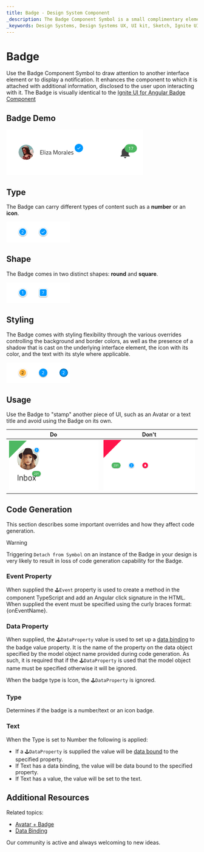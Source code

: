 ```yaml
---
title: Badge - Design System Component
_description: The Badge Component Symbol is a small complimentary element that gives a subtle hint for additional information available. 
_keywords: Design Systems, Design Systems UX, UI kit, Sketch, Ignite UI for Angular, Sketch to Angular, Sketch to Angular, Angular, Angular Design System, Export code from Sketch, Design Kits for Angular, Sketch HTML, Sketch to HTML, Sketch UI kits
---
```


# Badge

Use the Badge Component Symbol to draw attention to another interface element or to display a notification. It enhances the component to which it is attached with additional information, disclosed to the user upon interacting with it. The Badge is visually identical to the [Ignite UI for Angular Badge Component](https://www.infragistics.com/products/ignite-ui-angular/angular/components/badge.html)

## Badge Demo

<img class="responsive-img" src="../images/badge_demo.png" srcset="../images/badge_demo@2x.png 2x" />

## Type

The Badge can carry different types of content such as a **number** or an **icon**.

<img class="responsive-img" src="../images/badge_type.png" srcset="../images/badge_type@2x.png 2x" />

## Shape

The Badge comes in two distinct shapes: **round** and **square**.

<img class="responsive-img" src="../images/badge_shapes.png" srcset="../images/badge_shapes@2x.png 2x" />

## Styling

The Badge comes with styling flexibility through the various overrides controlling the background and border colors, as well as the presence of a shadow that is cast on the underlying interface element, the icon with its color, and the text with its style where applicable.

<img class="responsive-img" src="../images/badge_styling.png" srcset="../images/badge_styling@2x.png 2x" />

## Usage

Use the Badge to "stamp" another piece of UI, such as an Avatar or a text title and avoid using the Badge on its own.

| Do                                                                           | Don't                                                                            |
| ---------------------------------------------------------------------------- | -------------------------------------------------------------------------------- |
| <img class="responsive-img" src="../images/badge_do1.png" srcset="../images/badge_do1@2x.png 2x" /> | <img class="responsive-img" src="../images/badge_dont1.png" srcset="../images/badge_dont1@2x.png 2x" /> |

## Code Generation

This section describes some important overrides and how they affect code generation.

> [!WARNING]
> Triggering `Detach from Symbol` on an instance of the Badge in your design is very likely to result in loss of code generation capability for the Badge.

### Event Property

When supplied the `🕹️Event` property is used to create a method in the component TypeScript and add an Angular click signature in the HTML. When supplied the event must be specified using the curly braces format: {onEventName}.

### Data Property

When supplied, the `🕹️DataProperty` value is used to set up a [data binding](../codegen/data-binding.md) to the badge value property. It is the name of the property on the data object specified by the model object name provided during code generation. As such, it is required that if the `🕹️DataProperty` is used that the model object name must be specified otherwise it will be ignored.

When the badge type is Icon, the `🕹️DataProperty` is ignored.

### Type

Determines if the badge is a number/text or an icon badge.

### Text

When the Type is set to Number the following is applied:

- If a `🕹️DataProperty` is supplied the value will be [data bound](../codegen/data-binding.md) to the specified property.
- If Text has a data binding, the value will be data bound to the specified property.
- If Text has a value, the value will be set to the text.

## Additional Resources

Related topics:

- [Avatar + Badge](../patterns/avatar-badge.md)
- [Data Binding](../codegen/data-binding.md)
  <div class="divider--half"></div>

Our community is active and always welcoming to new ideas.


